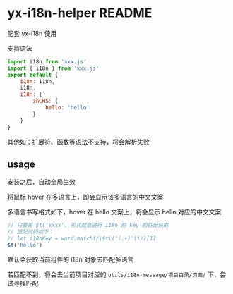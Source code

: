 # yx-i18n-helper README

配套 yx-i18n 使用

支持语法
```javascript
import i18n from 'xxx.js'
import { i18n } from 'xxx.js'
export default {
    i18n: i18n,
    i18n,
    i18n: {
        zhCHS: {
            hello: 'hello'
        }
    }
}
```

其他如：扩展符、函数等语法不支持，将会解析失败

## usage

安装之后，自动全局生效

将鼠标 hover 在多语言上，即会显示该多语言的中文文案

多语言书写格式如下，hover 在 hello 文案上，将会显示 hello 对应的中文文案
```javascript
// 只要是 $t('xxxx') 形式就会进行 i18n 的 key 的匹配获取
// 匹配代码如下： 
// let i18nKey = word.match(/\$t\('(.+)'\)/)[1]
$t('hello')
```

默认会获取当前组件的 i18n 对象去匹配多语言

若匹配不到，将会去当前项目对应的 `utils/i18n-message/项目目录/页面/` 下，尝试寻找匹配
